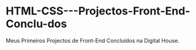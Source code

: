 # HTML-CSS---Projectos-Front-End-Conclu-dos
Meus Primeiros Projectos de Front-End Concluídos na Digital House.

